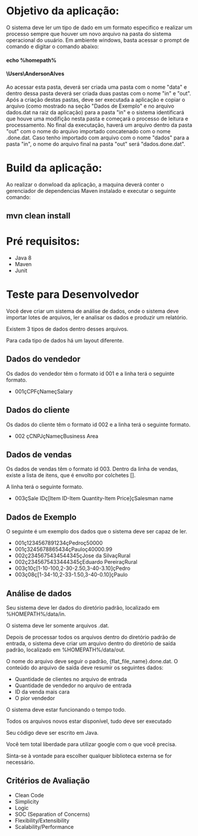 # Objetivo da aplicação:
O sistema deve ler um tipo de dado em um formato especifico e realizar um processo sempre que houver um novo arquivo na pasta do sistema operacional do usuário. Em ambiente windows, basta acessar o prompt de comando e digitar o comando abaixo:

#### echo %homepath%
#### \Users\AndersonAlves

Ao acessar esta pasta, deverá ser criada uma pasta com o nome "data" e dentro dessa pasta deverá ser criada duas pastas com o nome "in" e "out". 
Após a criação destas pastas, deve ser executada a aplicação e copiar o arquivo (como mostrado na seção "Dados de Exemplo" e no arquivo dados.dat na raiz da aplicação) para a pasta "in" e o sistema identificará que houve uma modifição nesta pasta e começará o processo de leitura e processamento. No final da executação, haverá um arquivo dentro da pasta "out" com o nome do arquivo importado concatenado com o nome .done.dat. Caso tenho importado com arquivo com o nome "dados" para a pasta "in", o nome do arquivo final na pasta "out" será "dados.done.dat".

# Build da aplicação:
Ao realizar o donwload da aplicação, a maquina deverá conter o gerenciador de dependencias Maven instalado e executar o seguinte comando:
## mvn clean install

# Pré requisitos:
* Java 8
* Maven
* Junit

# Teste para Desenvolvedor
Você deve criar um sistema de análise de dados, onde o sistema deve importar lotes de arquivos, ler e analisar os dados e produzir um relatório.

Existem 3 tipos de dados dentro desses arquivos.

Para cada tipo de dados há um layout diferente.

## Dados do vendedor
Os dados do vendedor têm o formato id 001​ e a linha terá o seguinte formato.

* 001çCPFçNameçSalary

## Dados do cliente
Os dados do cliente têm o formato id 002​ e a linha terá o seguinte formato.

* 002 çCNPJçNameçBusiness Area

## Dados de vendas
Os dados de vendas têm o formato id 003​. Dentro da linha de vendas, existe a lista de itens, que é envolto por colchetes []. 

A linha terá o seguinte formato. 

* 003çSale IDç[Item ID-Item Quantity-Item Price]çSalesman name

## Dados de Exemplo
O seguinte é um exemplo dos dados que o sistema deve ser capaz de ler.

* 001ç1234567891234çPedroç50000
* 001ç3245678865434çPauloç40000.99
* 002ç2345675434544345çJose da SilvaçRural
* 002ç2345675433444345çEduardo PereiraçRural
* 003ç10ç[1-10-100,2-30-2.50,3-40-3.10]çPedro
* 003ç08ç[1-34-10,2-33-1.50,3-40-0.10]çPaulo

## Análise de dados
Seu sistema deve ler dados do diretório padrão, localizado em %HOMEPATH%/data/in.

O sistema deve ler somente arquivos .dat.

Depois de processar todos os arquivos dentro do diretório padrão de entrada, o sistema deve criar um arquivo dentro do diretório de saída padrão, localizado em %HOMEPATH%/data/out.

O nome do arquivo deve seguir o padrão, {flat_file_name}.done.dat. O conteúdo do arquivo de saída deve resumir os seguintes dados:

* Quantidade de clientes no arquivo de entrada
* Quantidade de vendedor no arquivo de entrada
* ID da venda mais cara
* O pior vendedor

O sistema deve estar funcionando o tempo todo.

Todos os arquivos novos estar disponível, tudo deve ser executado

Seu código deve ser escrito em Java.

Você tem total liberdade para utilizar google com o que você precisa.

Sinta-se à vontade para escolher qualquer biblioteca externa se for necessário.

## Critérios de Avaliação
* Clean Code
* Simplicity
* Logic
* SOC (Separation of Concerns)
* Flexibility/Extensibility
* Scalability/Performance
